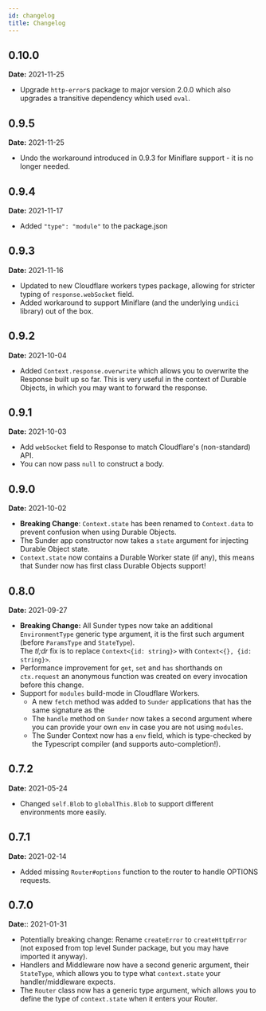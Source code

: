 ```yaml
---
id: changelog
title: Changelog
---
```

## 0.10.0
**Date:** 2021-11-25
* Upgrade `http-error`s package to major version 2.0.0 which also upgrades a transitive dependency which used `eval`.

## 0.9.5
**Date:** 2021-11-25
* Undo the workaround introduced in 0.9.3 for Miniflare support - it is no longer needed.

## 0.9.4
**Date:** 2021-11-17
* Added `"type": "module"` to the package.json

## 0.9.3
**Date:** 2021-11-16
* Updated to new Cloudflare workers types package, allowing for stricter typing of `response.webSocket` field.
* Added workaround to support Miniflare (and the underlying `undici` library) out of the box.

## 0.9.2
**Date:** 2021-10-04
* Added `Context.response.overwrite` which allows you to overwrite the Response built up so far.
  This is very useful in the context of Durable Objects, in which you may want to forward the response.

## 0.9.1
**Date:** 2021-10-03
* Add `webSocket` field to Response to match Cloudflare's (non-standard) API.
* You can now pass `null` to construct a body.

## 0.9.0
**Date:** 2021-10-02
* **Breaking Change**: `Context.state` has been renamed to `Context.data` to prevent confusion when using Durable Objects.
* The Sunder app constructor now takes a `state` argument for injecting Durable Object state.
* `Context.state` now contains a Durable Worker state (if any), this means that Sunder now has first class Durable Objects support!

## 0.8.0
**Date:** 2021-09-27

* **Breaking Change:** All Sunder types now take an additional `EnvironmentType` generic type argument, it is the first such argument (before `ParamsType` and `StateType`).  
    The *tl;dr* fix is to replace `Context<{id: string}>` with `Context<{}, {id: string}>`.
* Performance improvement for `get`, `set` and `has` shorthands on `ctx.request` an anonymous function was created on every invocation before this change.
* Support for `modules` build-mode in Cloudflare Workers.
  * A new `fetch` method was added to `Sunder` applications that has the same signature as the 
  * The `handle` method on `Sunder` now takes a second argument where you can provide your own `env` in case you are not using `modules`.
  * The Sunder Context now has a `env` field, which is type-checked by the Typescript compiler (and supports auto-completion!). 

## 0.7.2
**Date:** 2021-05-24

* Changed `self.Blob` to `globalThis.Blob` to support different environments more easily.

## 0.7.1
**Date:** 2021-02-14

* Added missing `Router#options` function to the router to handle OPTIONS requests.


## 0.7.0
**Date:**: 2021-01-31

* Potentially breaking change: Rename `createError` to `createHttpError` (not exposed from top level Sunder package, but you may have imported it anyway).
* Handlers and Middleware now have a second generic argument, their `StateType`, which allows you to type what `context.state` your handler/middleware expects.
* The `Router` class now has a generic type argument, which allows you to define the type of `context.state` when it enters your Router.
